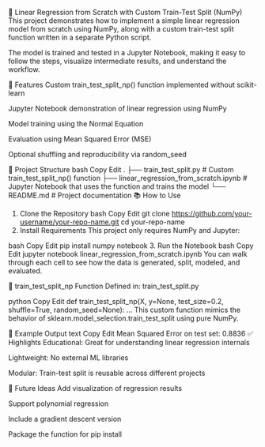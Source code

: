🧠 Linear Regression from Scratch with Custom Train-Test Split (NumPy)
This project demonstrates how to implement a simple linear regression model from scratch using NumPy, along with a custom train-test split function written in a separate Python script.

The model is trained and tested in a Jupyter Notebook, making it easy to follow the steps, visualize intermediate results, and understand the workflow.

🚀 Features
Custom train_test_split_np() function implemented without scikit-learn

Jupyter Notebook demonstration of linear regression using NumPy

Model training using the Normal Equation

Evaluation using Mean Squared Error (MSE)

Optional shuffling and reproducibility via random_seed

📁 Project Structure
bash
Copy
Edit
.
├── train_test_split.py                 # Custom train_test_split_np() function
├── linear_regression_from_scratch.ipynb  # Jupyter Notebook that uses the function and trains the model
└── README.md                           # Project documentation
📚 How to Use
1. Clone the Repository
bash
Copy
Edit
git clone https://github.com/your-username/your-repo-name.git
cd your-repo-name
2. Install Requirements
This project only requires NumPy and Jupyter:

bash
Copy
Edit
pip install numpy notebook
3. Run the Notebook
bash
Copy
Edit
jupyter notebook linear_regression_from_scratch.ipynb
You can walk through each cell to see how the data is generated, split, modeled, and evaluated.

🔧 train_test_split_np Function
Defined in: train_test_split.py

python
Copy
Edit
def train_test_split_np(X, y=None, test_size=0.2, shuffle=True, random_seed=None):
    ...
This custom function mimics the behavior of sklearn.model_selection.train_test_split using pure NumPy.

🧪 Example Output
text
Copy
Edit
Mean Squared Error on test set: 0.8836
✅ Highlights
Educational: Great for understanding linear regression internals

Lightweight: No external ML libraries

Modular: Train-test split is reusable across different projects

📌 Future Ideas
Add visualization of regression results

Support polynomial regression

Include a gradient descent version

Package the function for pip install

